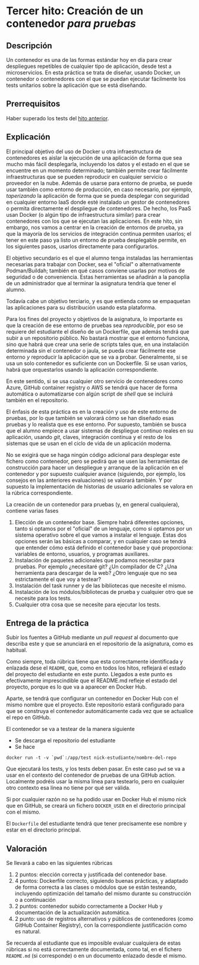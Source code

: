# Tercer hito: Creación de un contenedor *para pruebas*

## Descripción

Un contenedor es una de las formas estándar hoy en día para crear
despliegues repetibles de cualquier tipo de aplicación, desde test a
microservicios.
En esta práctica se trata de diseñar, usando Docker, un contenedor o
contenedores con el que se puedan ejecutar fácilmente los tests
unitarios sobre la aplicación que se está diseñando.

## Prerrequisitos

Haber superado los tests del  [hito anterior](2.Tests.md).

## Explicación

El principal objetivo del uso de Docker u otra infraestructura de
contenedores es aislar la ejecución de una aplicación de forma que sea
mucho más fácil desplegarla, incluyendo los datos y el estado en el
que se encuentre en un momento determinado; también permite crear
fácilmente infraestructuras que se pueden reproducir en cualquier
servicio o proveedor en la nube. Además de usarse para entorno de prueba, se
puede usar también como entorno de producción, en caso necesario, por
ejemplo, *taperizando* la aplicación de forma que se pueda desplegar
con seguridad en cualquier entorno IaaS donde esté instalado un gestor
de contenedores o permita directamente el despliegue de
contenedores. De hecho, los PaaS usan Docker (o algún tipo de
infraestructura similar) para crear contenedores con los que se
ejecutan las aplicaciones. En este hito, sin embargo, nos vamos a
centrar en la creación de entornos de prueba, ya que la mayoría de los
servicios de integración continua permiten usarlos; el tener en este
paso ya listo un entorno de prueba desplegable permite, en los
siguientes pasos, usarlos directamente para configurarlos.

El objetivo secundario es el que el alumno tenga instaladas las
herramientas necesarias para trabajar con Docker, sea el "oficial" o
alternativamente Podman/Buildah; también en qué casos
conviene usarlas por motivos de seguridad o de conveniencia. Estas
herramientas se añadirán a la panoplia de un administrador que al
terminar la asignatura tendría que tener el alumno.

Todavía cabe un objetivo terciario, y es que entienda como se
empaquetan las aplicaciones para su distribución usando esta
plataforma.

Para los fines del proyecto y objetivos de la asignatura, lo
importante es que la creación de ese entorno de pruebas sea
*reproducible*, por eso se requiere del estudiante el diseño de un
Dockerfile, que además tendrá que subir a un repositorio público. No
bastará mostrar que el entorno funciona, sino que
habrá que crear una serie de scripts tales que, en una instalación
determinada sin el contenedor o jaula, se pueda crear fácilmente ese
entorno *y* reproducir la aplicación que se va a probar. Generalmente,
si se usa un solo contenedor es suficiente con un Dockerfile. Si se
usan varios, habrá que orquestarlos usando la aplicación
correspondiente.

En este sentido, si se usa cualquier otro servicio de contenedores
como Azure, GitHub container registry o AWS se tendrá que hacer de
forma automática o automatizarse con algún script de *shell* que se
incluirá también en el repositorio.

El énfasis de esta práctica es en la creación y uso de este entorno de
pruebas, por lo que también se valorará cómo se han diseñado esas
pruebas y lo realista que es ese entorno. Por supuesto, también se
busca que el alumno empiece a usar sistemas de despliegue continuo
reales en su aplicación, usando *git*, claves, integración continua y
el resto de los sistemas que se usan en el ciclo de vida de un
aplicación moderna.

No se exigirá que se haga ningún código adicional para desplegar este
fichero como contenedor, pero se pedirá que se usen las herramientas
de construcción para hacer un despliegue y arranque de la aplicación
en el contenedor y por supuesto cualquier avance (siguiendo, por
ejemplo, los consejos en las anteriores evaluaciones) se valorará
también. Y por supuesto la implementación de historias de usuario
adicionales se valora en la rúbrica correspondiente.

La creación de un contenedor para pruebas (y, en general cualquiera),
contiene varias fases

1. Elección de un contenedor base. Siempre habrá diferentes opciones,
   tanto si optamos por el "oficial" de un lenguaje, como si optamos
   por un sistema operativo sobre el que vamos a instalar el
   lenguaje. Estas dos opciones serán las básicas a comparar, y en
   cualquier caso se tendrá que entender cómo está definido el
   contenedor base y qué proporciona: variables de entorno, usuarios,
   y programas auxiliares.
2. Instalación de paquetes adicionales que podamos necesitar para
   pruebas. Por ejemplo ¿necesitaré git? ¿Un compilador de C? ¿Una
   herramienta para descargar de la web? ¿Otro lenguaje que no sea
   estrictamente el que voy a testear?
3. Instalación del task runner y de las bibliotecas que necesite el
   mismo.
4. Instalación de los módulos/bibliotecas de prueba y cualquier otro que
   se necesite para los tests.
5. Cualquier otra cosa que se necesite para ejecutar los tests.

## Entrega de la práctica

Subir los fuentes a GitHub mediante un *pull request* al documento que
describa este y que se anunciará en el repositorio de la
asignatura, como es habitual.

Como siempre, toda rúbrica tiene que esta correctamente identificada y
enlazada dese el `README`, que, como en todos los hitos, reflejará el
estado del proyecto del estudiante en este punto. Llegados a este
punto es efectivamente imprescindible que el README.md refleje el
estado del proyecto, porque es lo que va a aparecer en Docker Hub.

Aparte, se tendrá que configurar un contenedor en Docker Hub con el
mismo nombre que el proyecto. Este repositorio estará configurado para
que se construya el contenedor automáticamente cada vez que se
actualice el repo en GitHub.

El contenedor se va a testear de la manera siguiente

* Se descarga el repositorio del estudiante
* Se hace

```shell
docker run -t -v `pwd`:/app/test nick-estudiante/nombre-del-repo
```

Que ejecutará los tests, y los tests deben pasar. En este caso `pwd`
se va a usar en el contexto del contenedor de pruebas de una GitHub
action. Localmente podréis usar la misma línea para testearlo, pero en
cualquier otro contexto esa línea no tiene por qué ser válida.

Si por cualquier razón no se ha podido usar en Docker Hub el mismo
nick que en GitHub, se creará un fichero `DOCKER_USER` en el
directorio principal con el mismo.

El `Dockerfile` del estudiante tendrá que tener precisamente ese
nombre y estar en el directorio principal.

## Valoración

Se llevará a cabo en las siguientes rúbricas

1. 2 puntos: elección correcta y justificada del contenedor base.
2. 4 puntos: Dockerfile correcto, siguiendo buenas prácticas, y
   adaptado de forma correcta a las clases o módulos que se están
   testeando,
   incluyendo optimización del tamaño del mismo durante su
   construcción o a continuación
3. 2 puntos: contenedor subido correctamente a Docker Hub y
   documentación de la actualización automática.
4. 2 punto: uso de registros alternativos y públicos de contenedores
   (como GitHub Container Registry), con la correspondiente
   justificación como es natural.


Se recuerda al estudiante que es imposible evaluar cualquiera de estas
rúbricas si no está correctamente documentada, como tal, en el fichero
`README.md` (si corresponde) o en un documento enlazado desde el mismo.
